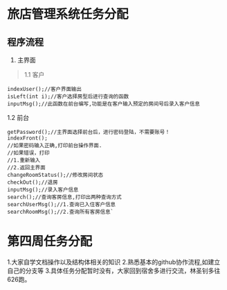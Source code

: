 # 旅店管理系统任务分配 #

## 程序流程 ##
1. 主界面
>1.1 客户
```
indexUser();//客户界面输出
isLeft(int i);//客户选择房型后进行查询的函数
inputMsg();//此函数在前台编写,功能是在客户输入预定的房间号后录入客户信息
```
1.2 前台
```
getPassword();//主界面选择前台后，进行密码登陆，不需要账号！
indexFront();
//如果密码输入正确,打印前台操作界面.
//如果错误，打印
//1.重新输入
//2.返回主界面
changeRoomStatus();//修改房间状态
checkOut();//退房
inputMsg();//录入客户信息
search();//查询客房信息,打印出两种查询方式
searchUserMsg();//1.查询已入住客户信息
searchRoomMsg();//2.查询所有客房信息`
```

# 第四周任务分配 #

1.大家自学文档操作以及结构体相关的知识
2.熟悉基本的github协作流程,如建立自己的分支等
3.具体任务分配暂时没有，大家回到宿舍多进行交流，林圣钊多往626跑。

